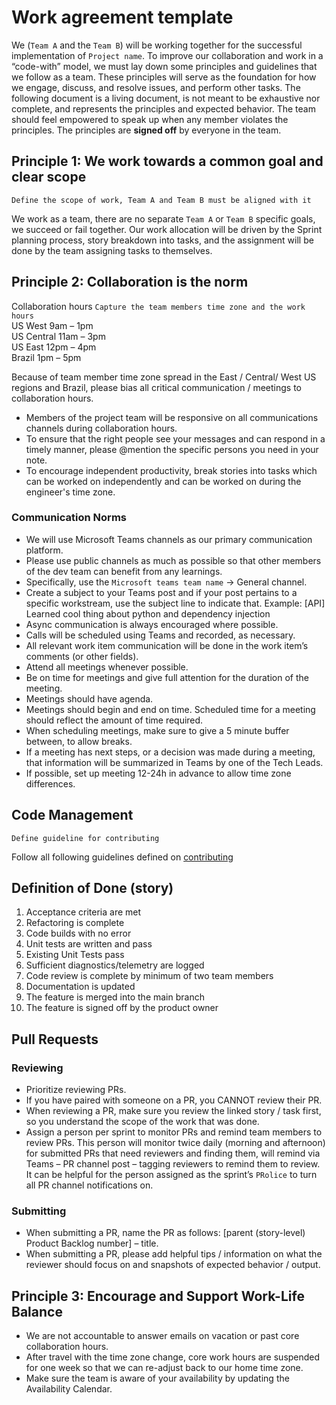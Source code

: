 # Work agreement template

We (`Team A` and the `Team B`) will be working together for the successful implementation of `Project name`. To improve our collaboration and work in a “code-with” model, we must lay down some principles and guidelines that we follow as a team. These principles will serve as the foundation for how we engage, discuss, and resolve issues, and perform other tasks. The following document is a living document, is not meant to be exhaustive nor complete, and represents the principles and expected behavior. The team should feel empowered to speak up when any member violates the principles. The principles are **signed off** by everyone in the team.

## Principle 1: We work towards a common goal and clear scope

`Define the scope of work, Team A and Team B must be aligned with it`

We work as a team, there are no separate `Team A` or `Team B` specific goals, we succeed or fail together. Our work allocation will be driven by the Sprint planning process, story breakdown into tasks, and the assignment will be done by the team assigning tasks to themselves.

## Principle 2: Collaboration is the norm

Collaboration hours
`Capture the team members time zone and the work hours`  
US West	9am – 1pm  
US Central	11am – 3pm  
US East	12pm – 4pm  
Brazil	1pm – 5pm  

Because of team member time zone spread in the East / Central/ West US regions and Brazil, please bias all critical communication / meetings to collaboration hours.

- Members of the project team will be responsive on all communications channels during collaboration hours.
- To ensure that the right people see your messages and can respond in a timely manner, please @mention the specific persons you need in your note.
- To encourage independent productivity, break stories into tasks which can be worked on independently and can be worked on during the engineer's time zone.

### Communication Norms

- We will use Microsoft Teams channels as our primary communication platform.
- Please use public channels as much as possible so that other members of the dev team can benefit from any learnings.
- Specifically, use the `Microsoft teams team name` -> General channel.
- Create a subject to your Teams post and if your post pertains to a specific workstream, use the subject line to indicate that. Example: [API] Learned cool thing about python and dependency injection
- Async communication is always encouraged where possible.
- Calls will be scheduled using Teams and recorded, as necessary.
- All relevant work item communication will be done in the work item’s comments (or other fields).
- Attend all meetings whenever possible.
- Be on time for meetings and give full attention for the duration of the meeting.
- Meetings should have agenda.
- Meetings should begin and end on time. Scheduled time for a meeting should reflect the amount of time required.
- When scheduling meetings, make sure to give a 5 minute buffer between, to allow breaks.
- If a meeting has next steps, or a decision was made during a meeting, that information will be summarized in Teams by one of the Tech Leads.
- If possible, set up meeting 12-24h in advance to allow time zone differences.

## Code Management

`Define guideline for contributing`

Follow all following guidelines defined on [contributing](./CONTRIBUTING.md)

## Definition of Done (story)

1. Acceptance criteria are met
2. Refactoring is complete
3. Code builds with no error
4. Unit tests are written and pass
5. Existing Unit Tests pass
6. Sufficient diagnostics/telemetry are logged
7. Code review is complete by minimum of two team members
8. Documentation is updated
9. The feature is merged into the main branch
10. The feature is signed off by the product owner

## Pull Requests

### Reviewing

- Prioritize reviewing PRs.
- If you have paired with someone on a PR, you CANNOT review their PR.
- When reviewing a PR, make sure you review the linked story / task first, so you understand the scope of the work that was done.
- Assign a person per sprint to monitor PRs and remind team members to review PRs. This person will monitor twice daily (morning and afternoon) for submitted PRs that need reviewers and finding them, will remind via Teams – PR channel post – tagging reviewers to remind them to review. It can be helpful for the person assigned as the sprint’s `PRolice` to turn all PR channel notifications on.

### Submitting

- When submitting a PR, name the PR as follows: [parent (story-level) Product Backlog number] – title.
- When submitting a PR, please add helpful tips / information on what the reviewer should focus on and snapshots of expected behavior / output.

## Principle 3: Encourage and Support Work-Life Balance

- We are not accountable to answer emails on vacation or past core collaboration hours.
- After travel with the time zone change, core work hours are suspended for one week so that we can re-adjust back to our home time zone.
- Make sure the team is aware of your availability by updating the Availability Calendar.
